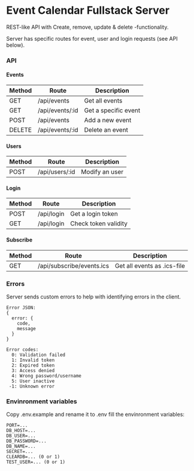 # Event Calendar Fullstack Server
REST-like API with Create, remove, update & delete -functionality.

Server has specific routes for event, user and login requests (see API below).

### API

#### Events
| Method | Route | Description |
| --- | --- | --- |
| GET | /api/events | Get all events |
| GET | /api/events/:id | Get a specific event |
| POST | /api/events | Add a new event |
| DELETE | /api/events/:id | Delete an event |

#### Users
| Method | Route | Description |
| --- | --- | --- |
| POST | /api/users/:id | Modify an user |

#### Login
| Method | Route | Description |
| --- | --- | --- |
| POST | /api/login | Get a login token |
| GET | /api/login | Check token validity |

#### Subscribe
| Method | Route | Description |
| --- | --- | --- |
| GET | /api/subscribe/events.ics | Get all events as .ics-file |

### Errors
Server sends custom errors to help with identifying errors in the client.
```
Error JSON:
{
  error: {
    code,
    message
  }
}

Error codes:
  0: Validation failed
  1: Invalid token
  2: Expired token
  3: Access denied
  4: Wrong password/username
  5: User inactive
 -1: Unknown error
```

### Envinronment variables
Copy .env.example and rename it to .env fill the envinronment variables:
```
PORT=...
DB_HOST=...
DB_USER=...
DB_PASSWORD=...
DB_NAME=...
SECRET=...
CLEARDB=... (0 or 1)
TEST_USER=... (0 or 1)
```
